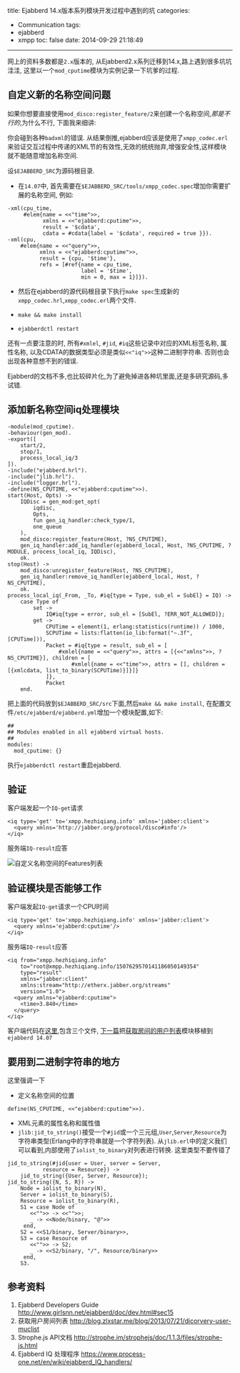 title: Ejabberd 14.x版本系列模块开发过程中遇到的坑
categories:
  - Communication
tags:
  - ejabberd
  - xmpp
toc: false
date: 2014-09-29 21:18:49
---

网上的资料多数都是`2.x`版本的, 从Ejabberd2.x系列迁移到14.x,路上遇到很多坑坑洼洼, 这里以一个`mod_cputime`模块为实例记录一下坑爹的过程.

## 自定义新的名称空间问题

如果你想要直接使用`mod_disco:register_feature/2`来创建一个名称空间,*那是不行的*,为什么不行, 下面我来细讲:

你会碰到各种`badxml`的错误. 从结果倒推,ejabberd应该是使用了`xmpp_codec.erl`来验证交互过程中传递的XML节的有效性,无效的统统抛弃,增强安全性,这样模块就不能随意增加名称空间.

设`$EJABBERD_SRC`为源码根目录.

- 在`14.07`中, 首先需要在`$EJABBERD_SRC/tools/xmpp_codec.spec`增加你需要扩展的名称空间, 例如:

```
-xml(cpu_time,
     #elem{name = <<"time">>,
           xmlns = <<"ejabberd:cputime">>,
           result = '$cdata',
           cdata = #cdata{label = '$cdata', required = true }}).
-xml(cpu,
    #elem{name = <<"query">>,
          xmlns = <<"ejabberd:cputime">>,
          result = {cpu, '$time'},
          refs = [#ref{name = cpu_time,
                       label = '$time',
                       min = 0, max = 1}]}).
```

- 然后在ejabberd的源代码根目录下执行`make spec`生成新的`xmpp_codec.hrl`,`xmpp_codec.erl`两个文件.

- `make && make install`

- `ejabberdctl restart`

还有一点要注意的时, 所有`#xmlel`, `#jid`, `#iq`这些记录中对应的XML标签名称, 属性名称, 以及CDATA的数据类型必须是类似`<<"iq">>`这种二进制字符串. 否则也会出现各种意想不到的错误.

Ejabberd的文档不多,也比较碎片化,为了避免掉进各种坑里面,还是多研究源码,多试错.

## 添加新名称空间iq处理模块

```
-module(mod_cputime).
-behaviour(gen_mod).
-export([
    start/2,
    stop/1,
    process_local_iq/3
]).
-include("ejabberd.hrl").
-include("jlib.hrl").
-include("logger.hrl").
-define(NS_CPUTIME, <<"ejabberd:cputime">>).
start(Host, Opts) ->
    IQDisc = gen_mod:get_opt(
        iqdisc,
        Opts,
        fun gen_iq_handler:check_type/1,
        one_queue
    ),
    mod_disco:register_feature(Host, ?NS_CPUTIME),
    gen_iq_handler:add_iq_handler(ejabberd_local, Host, ?NS_CPUTIME, ?MODULE, process_local_iq, IQDisc),
    ok.
stop(Host) ->
    mod_disco:unregister_feature(Host, ?NS_CPUTIME),
    gen_iq_handler:remove_iq_handler(ejabberd_local, Host, ?NS_CPUTIME),
    ok.
process_local_iq(_From, _To, #iq{type = Type, sub_el = SubEl} = IQ) ->
    case Type of
        set ->
            IQ#iq{type = error, sub_el = [SubEl, ?ERR_NOT_ALLOWED]};
        get ->
            CPUTime = element(1, erlang:statistics(runtime)) / 1000,
            SCPUTime = lists:flatten(io_lib:format("~.3f", [CPUTime])),
            Packet = #iq{type = result, sub_el = [
                #xmlel{name = <<"query">>, attrs = [{<<"xmlns">>, ?NS_CPUTIME}], children = [
                    #xmlel{name = <<"time">>, attrs = [], children = [{xmlcdata, list_to_binary(SCPUTime)}]}]}
            ]},
            Packet
    end.
```

把上面的代码放到`$EJABBERD_SRC/src`下面,然后`make && make install`,
在配置文件`/etc/ejabberd/ejabberd.yml`增加一个模块配置,如下:

```
##
## Modules enabled in all ejabberd virtual hosts.
##
modules:
  mod_cputime: {}
```

执行`ejabberdctl restart`重启ejabberd.

## 验证

客户端发起一个`IQ-get`请求

```
<iq type='get' to='xmpp.hezhiqiang.info' xmlns='jabber:client'>
  <query xmlns='http://jabber.org/protocol/disco#info'/>
</iq>
```

服务端`IQ-result`应答

![自定义名称空间的Features列表][1]


## 验证模块是否能够工作

客户端发起`IQ-get`请求一个CPU时间

```
<iq type='get' to='xmpp.hezhiqiang.info' xmlns='jabber:client'>
  <query xmlns='ejabberd:cputime'/>
</iq>
```

服务端`IQ-result`应答

```
<iq from="xmpp.hezhiqiang.info"
    to="root@xmpp.hezhiqiang.info/1507629570141186050149354"
    type="result"
    xmlns="jabber:client"
    xmlns:stream="http://etherx.jabber.org/streams"
    version="1.0">
  <query xmlns="ejabberd:cputime">
    <time>3.840</time>
  </query>
</iq>
```

客户端代码在[这里][2],包含三个文件, [下一篇][3]把[获取房间的用户列表][4]模块移植到`ejabberd 14.07`

## 要用到二进制字符串的地方

这里强调一下

- 定义名称空间的位置
```
define(NS_CPUTIME, <<"ejabberd:cputime">>).
```
- XML元素的属性名称和属性值
- `jlib:jid_to_string()`接受一个`#jid`或一个三元组,`User`,`Server`,`Resource`为字符串类型(Erlang中的字符串就是一个字符列表). 从`jlib.erl`中的定义我们可以看到,内部使用了`iolist_to_binary`对列表进行转换. 这里类型不要传错了

```
jid_to_string(#jid{user = User, server = Server,
		   resource = Resource}) ->
    jid_to_string({User, Server, Resource});
jid_to_string({N, S, R}) ->
    Node = iolist_to_binary(N),
    Server = iolist_to_binary(S),
    Resource = iolist_to_binary(R),
    S1 = case Node of
	   <<"">> -> <<"">>;
	   _ -> <<Node/binary, "@">>
	 end,
    S2 = <<S1/binary, Server/binary>>,
    S3 = case Resource of
	   <<"">> -> S2;
	   _ -> <<S2/binary, "/", Resource/binary>>
	 end,
    S3.
```



## 参考资料

1. Ejabberd Developers Guide
http://www.girlsnn.net/ejabberd/doc/dev.html#sec15
2. 获取用户房间列表
http://blog.zlxstar.me/blog/2013/07/21/dicorvery-user-muclist
3. Strophe.js API文档
http://strophe.im/strophejs/doc/1.1.3/files/strophe-js.html
4. Ejabberd IQ 处理程序
https://www.process-one.net/en/wiki/ejabberd_IQ_handlers/

  [1]: /assets/images/2EC981C0-DFFB-415F-BBA5-F767C4EB5DA0.png
  [2]: https://gist.github.com/developerworks/842fbc5b6092b3c5823e
  [3]: /2014/09/30/ejabberd-modules-get-room-member-list
  [4]: http://blog.zlxstar.me/blog/2013/07/21/dicorvery-user-muclist

